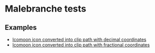 # Malebranche tests

##  Examples

* [Icomoon icon converted into clip path with decimal coordinates](https://richardinho.github.io/malebranche-tests/test2/index.html)
* [Icomoon icon converted into clip path with fractional coordinates](https://richardinho.github.io/malebranche-tests/test2/index2.html)